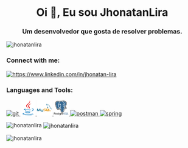 <h1 align="center">Oi 👋, Eu sou JhonatanLira</h1>
<h3 align="center">Um desenvolvedor que gosta de resolver problemas.</h3>

<p align="left"> <img src="https://komarev.com/ghpvc/?username=jhonatanlira&label=Profile%20views&color=0e75b6&style=flat" alt="jhonatanlira" /> </p>

<h3 align="left">Connect with me:</h3>
<p align="left">
<a href="https://linkedin.com/in/https://www.linkedin.com/in/jhonatan-lira" target="blank"><img align="center" src="https://raw.githubusercontent.com/rahuldkjain/github-profile-readme-generator/master/src/images/icons/Social/linked-in-alt.svg" alt="https://www.linkedin.com/in/jhonatan-lira" height="30" width="40" /></a>
</p>

<h3 align="left">Languages and Tools:</h3>
<!--<p align="left"> <a href="https://www.docker.com/" target="_blank" rel="noreferrer"> <img src="https://raw.githubusercontent.com/devicons/devicon/master/icons/docker/docker-original-wordmark.svg" alt="docker" width="40" height="40"/> </a> -->
<a href="https://git-scm.com/" target="_blank" rel="noreferrer"> <img src="https://www.vectorlogo.zone/logos/git-scm/git-scm-icon.svg" alt="git" width="40" height="40"/> </a> <a href="https://www.java.com" target="_blank" rel="noreferrer"> <img src="https://raw.githubusercontent.com/devicons/devicon/master/icons/java/java-original.svg" alt="java" width="40" height="40"/> </a> <a href="https://www.mysql.com/" target="_blank" rel="noreferrer"> <img src="https://raw.githubusercontent.com/devicons/devicon/master/icons/mysql/mysql-original-wordmark.svg" alt="mysql" width="40" height="40"/> </a> <a href="https://www.postgresql.org" target="_blank" rel="noreferrer"> <img src="https://raw.githubusercontent.com/devicons/devicon/master/icons/postgresql/postgresql-original-wordmark.svg" alt="postgresql" width="40" height="40"/> </a> <a href="https://postman.com" target="_blank" rel="noreferrer"> <img src="https://www.vectorlogo.zone/logos/getpostman/getpostman-icon.svg" alt="postman" width="40" height="40"/> </a> <a href="https://spring.io/" target="_blank" rel="noreferrer"> <img src="https://www.vectorlogo.zone/logos/springio/springio-icon.svg" alt="spring" width="40" height="40"/> </a> </p>

<p><img align="left" src="https://github-readme-stats.vercel.app/api/top-langs?username=jhonatanlira&show_icons=true&locale=en&layout=compact" alt="jhonatanlira" /></p>

<p>&nbsp;<img align="center" src="https://github-readme-stats.vercel.app/api?username=jhonatanlira&show_icons=true&locale=en" alt="jhonatanlira" /></p>

<p><img align="center" src="https://github-readme-streak-stats.herokuapp.com/?user=jhonatanlira&" alt="jhonatanlira" /></p>
